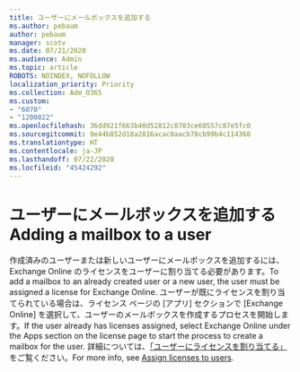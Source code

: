```yaml
---
title: ユーザーにメールボックスを追加する
ms.author: pebaum
author: pebaum
manager: scotv
ms.date: 07/21/2020
ms.audience: Admin
ms.topic: article
ROBOTS: NOINDEX, NOFOLLOW
localization_priority: Priority
ms.collection: Adm_O365
ms.custom:
- "6070"
- "1200022"
ms.openlocfilehash: 36dd921f663b40d52812c8703ce60557c87e5fc0
ms.sourcegitcommit: 9e44b852d18a2816acac0aacb78cb99b4c114368
ms.translationtype: HT
ms.contentlocale: ja-JP
ms.lasthandoff: 07/22/2020
ms.locfileid: "45424292"
---
```

# <a name="adding-a-mailbox-to-a-user"></a><span data-ttu-id="dfbaa-102">ユーザーにメールボックスを追加する</span><span class="sxs-lookup"><span data-stu-id="dfbaa-102">Adding a mailbox to a user</span></span>

<span data-ttu-id="dfbaa-103">作成済みのユーザーまたは新しいユーザーにメールボックスを追加するには、Exchange Online のライセンスをユーザーに割り当てる必要があります。</span><span class="sxs-lookup"><span data-stu-id="dfbaa-103">To add a mailbox to an already created user or a new user, the user must be assigned a license for Exchange Online.</span></span> <span data-ttu-id="dfbaa-104">ユーザーが既にライセンスを割り当てられている場合は、ライセンス ページの [アプリ] セクションで [Exchange Online] を選択して、ユーザーのメールボックスを作成するプロセスを開始します。</span><span class="sxs-lookup"><span data-stu-id="dfbaa-104">If the user already has licenses assigned, select Exchange Online under the Apps section on the license page to start the process to create a mailbox for the user.</span></span> <span data-ttu-id="dfbaa-105">詳細については、[「ユーザーにライセンスを割り当てる」](https://docs.microsoft.com/microsoft-365/admin/manage/assign-licenses-to-users) をご覧ください。</span><span class="sxs-lookup"><span data-stu-id="dfbaa-105">For more info, see [Assign licenses to users](https://docs.microsoft.com/microsoft-365/admin/manage/assign-licenses-to-users).</span></span>